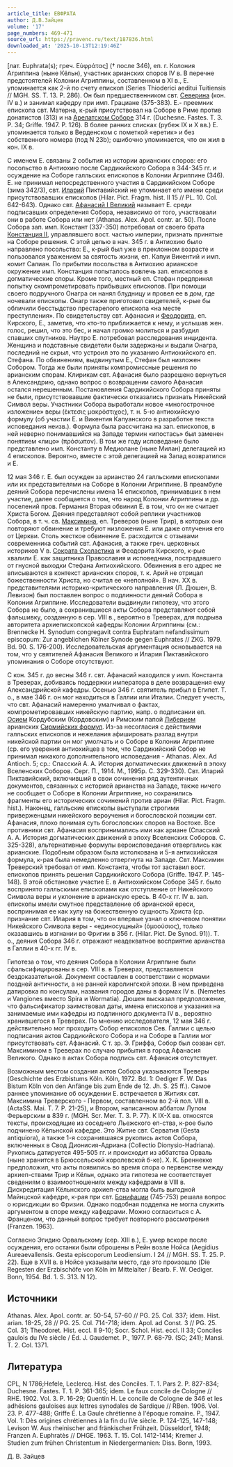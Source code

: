 ```yaml
---
article_title: ЕВФРАТА
author: Д.В.Зайцев
volume: '17'
page_numbers: 469-471
source_url: https://pravenc.ru/text/187836.html
downloaded_at: '2025-10-13T12:19:46Z'
---
```


[лат. Euphrata(s); греч. Εὐφράτας] († после 346), еп. г. Колония Агриппина (ныне Кёльн), участник арианских споров IV в. В перечне предстоятелей Колонии Агриппины, составленном в XI в., Е. упоминается как 2-й по счету епископ (Series Thioderici aeditui Tuitiensis // MGH. SS. T. 13. P. 286). Он был предшественником свт. [Северина](https://pravenc.ru/text/Северина.html) (кон. IV в.) и занимал кафедру при имп. Грациане (375-383). Е.- преемник епископа свт. Матерна, к-рый присутствовал на Соборе в Риме против донатистов (313) и на [Арелатском Соборе](<https://pravenc.ru/text/Арелатском Соборе.html>) 314 г. (Duchesne. Fastes. T. 3. P. 34; Griffe. 1947. P. 126). В более ранних списках (рубеж IX и X вв.) Е. упоминается только в Верденском с пометкой «еретик» и без собственного номера (под N 23b); ошибочно упоминается, что он жил в кон. IX в.

С именем Е. связаны 2 события из истории арианских споров: его посольство в Антиохию после Сардикийского Собора в 344-345 гг. и осуждение на Соборе галльских епископов в Колонии Агриппине (346). Е. не принимал непосредственного участия в Сардикийском Соборе (зима 342/3), свт. [Иларий](https://pravenc.ru/text/Иларий.html) Пиктавийский не упоминает его имени среди присутствовавших епископов (Hilar. Pict. Fragm. hist. II 15 // PL. 10. Col. 642-643). Однако свт. [Афанасий I Великий](<https://pravenc.ru/text/Афанасий I Великий.html>) называет Е. среди подписавших определения Собора, независимо от того, участвовали они в работе Собора или нет (Athanas. Alex. Apol. contr. ar. 50). После Собора зап. имп. Констант (337-350) потребовал от своего брата [Констанция II](<https://pravenc.ru/text/Констанций II.html>), управлявшего вост. частью империи, признать принятые на Соборе решения. С этой целью в нач. 345 г. в Антиохию было направлено посольство: Е., к-рый был уже в преклонном возрасте и пользовался уважением за святость жизни, еп. Капуи Викентий и имп. комит Салиан. По прибытии посольства в Антиохию арианское окружение имп. Констанция попыталось вовлечь зап. епископов в догматические споры. Кроме того, местный еп. Стефан предпринял попытку скомпрометировать прибывших епископов. При помощи своего подручного Онагра он нанял блудницу и провел ее в дом, где ночевали епископы. Онагр также приготовил свидетелей, к-рые бы обличили бесстыдство престарелого епископа «на месте преступления». По свидетельству свт. Афанасия и [Феодорита](https://pravenc.ru/text/Феодорит.html), еп. Кирского, Е., заметив, что кто-то приближается к нему, и услышав жен. голос, решил, что это бес, и начал громко молиться и разбудил спавших спутников. Наутро Е. потребовал расследования инцидента. Женщина и подставные свидетели были задержаны и выдали Онагра, последний не скрыл, что устроил это по указанию Антиохийского еп. Стефана. По обвинениям, выдвинутым Е., Стефан был низложен Собором. Тогда же были приняты компромиссные решения по арианским спорам. Клирикам свт. Афанасия было разрешено вернуться в Александрию, однако вопрос о возвращении самого Афанасия остался нерешенным. Постановления Сардикийского Собора приняты не были, присутствовавшие фактически отказались признать Никейский Символ веры. Участники Собора выработали новое «многострочное изложение» веры (ἐκτεσις μακρόστιχος), т. н. 5-ю антиохийскую формулу (об участии Е. и Викентия Капуанского в разработке текста исповедания неизв.). Формула была рассчитана на зап. епископов, в ней неверно понимавшийся на Западе термин «ипостась» был заменен понятием «лицо» (πρόσωπον). В том же году исповедание было представлено имп. Константу в Медиолане (ныне Милан) делегацией из 4 епископов. Вероятно, вместе с этой делегацией на Запад возвратился и Е.

12 мая 346 г. Е. был осужден за арианство 24 галльскими епископами или их представителями на Соборе в Колонии Агриппине. В преамбуле деяний Собора перечислены имена 14 епископов, принимавших в нем участие, далее сообщается о том, что народ Колонии Агриппины и др. поселений пров. Германия Вторая обвинил Е. в том, что он не считает Христа Богом. Деяния представляют собой реплики участников Собора, в т. ч. св. [Максимина](https://pravenc.ru/text/Максимина.html), еп. Треверов (ныне Трир), в которых они повторяют обвинение и требуют низложения Е. или даже отлучения его от Церкви. Столь жесткое обвинение Е. расходится с отзывами современника событий свт. Афанасия, а также греч. церковных историков V в. [Сократа Схоластика](<https://pravenc.ru/text/Сократ Схоластик.html>) и Феодорита Кирского, к-рые хвалили Е. как защитника Православия и исповедника, пострадавшего от гнусной выходки Стефана Антиохийского. Обвинения в его адрес не вписываются в контекст арианских споров, т. к. Арий не отрицал божественности Христа, но считал ее «неполной». В нач. XX в. представителями историко-критического направления (Л. Дюшен, В. Левизон) был поставлен вопрос о подлинности деяний Собора в Колонии Агриппине. Исследователи выдвинули гипотезу, что этого Собора не было, а сохранившиеся акты Собора представляют собой фальшивку, созданную в сер. VIII в., вероятно в Треверах, для подрыва авторитета архиепископской кафедры Колонии Агриппины (см.: Brennecke H. Synodum congregavit contra Euphratam nefandissimum episcopum: Zur angeblichen Kölner Synode gegen Euphrates // ZKG. 1979. Bd. 90. S. 176-200). Исследовательская аргументация основывается на том, что у святителей Афанасия Великого и Илария Пиктавийского упоминания о Соборе отсутствуют.

С кон. 345 г. до весны 346 г. свт. Афанасий находился у имп. Константа в Треверах, добиваясь поддержки императора в деле возвращения ему Александрийской кафедры. Осенью 346 г. святитель прибыл в Египет. Т. о., в мае 346 г. он мог находиться в Галлии или Италии. Следует учесть, что свт. Афанасий намеренно умалчивал о фактах, компрометировавших никейскую партию, напр. о подписании еп. [Осием](https://pravenc.ru/text/Осием.html) Кордубским (Кордовским) и Римским папой [Либерием](https://pravenc.ru/text/Либерием.html) арианских [Сирмийских формул](<https://pravenc.ru/text/Сирмийских формул.html>). Из-за несогласия с действиями галльских епископов и нежелания афишировать разлад внутри никейской партии он мог умолчать и о Соборе в Колонии Агриппине (ср. его уверения антиохийцев в том, что Сардикийский Собор не принимал никакого дополнительного исповедания - Athanas. Alex. Ad Antioch. 5; ср.: Спасский А. А. История догматических движений в эпоху Вселенских Соборов. Серг. П., 1914. М., 1995р. С. 329-330). Свт. Иларий Пиктавийский, включивший в свои сочинения ряд аутентичных документов, связанных с историей арианства на Западе, также ничего не сообщает о Соборе в Колонии Агриппине, но сохранились фрагменты его исторических сочинений против ариан (Hilar. Pict. Fragm. hist.). Наконец, галльские епископы выступали строгими приверженцами никейского вероучения и богословской позиции свт. Афанасия, плохо понимая суть богословских споров на Востоке. Все противники свт. Афанасия воспринимались ими как ариане (Спасский А. А. История догматических движений в эпоху Вселенских Соборов. С. 325-328), альтернативные формулы вероисповедания отвергались как арианские. Подобным образом была истолкована и 5-я антиохийская формула, к-рая была немедленно отвергнута на Западе. Свт. Максимин Треверский требовал от имп. Константа, чтобы тот заставил вост. епископов принять решения Сардикийского Собора (Griffe. 1947. P. 145-148). В этой обстановке участие Е. в Антиохийском Соборе 345 г. было воспринято галльскими епископами как отступление от Никейского Символа веры и уклонение в арианскую ересь. В 40-х гг. IV в. зап. епископы имели смутное представление об арианской ереси, воспринимая ее как хулу на божественную сущность Христа (ср. признание свт. Илария в том, что он впервые узнал о ключевом понятии Никейского Символа веры - «единосущный» (ὁμοούσιος), только оказавшись в изгнании во Фригии в 356 г. (Hilar. Pict. De Synod. 91)). Т. о., деяния Собора 346 г. отражают неадекватное восприятие арианства в Галлии в 40-х гг. IV в.

Гипотеза о том, что деяния Собора в Колонии Агриппине были сфальсифицированы в сер. VIII в. в Треверах, представляется бездоказательной. Документ составлен в соответствии с нормами поздней античности, а не ранней каролингской эпохи. В нем приведена датировка по консулам, названия городов даны в формах IV в. (Nemetes и Vangiones вместо Spira и Wormatia). Дюшен высказал предположение, что фальсификатор заимствовал даты, имена епископов и указания на занимаемые ими кафедры из подлинного документа IV в., вероятно хранившегося в Треверах. По мнению исследователя, 12 мая 346 г. действительно мог проходить Собор епископов Сев. Галлии с целью подписания актов Сардикийского Собора и на Соборе в Галлии мог присутствовать свт. Афанасий. С т. зр. Э. Гриффа, Собор был созван свт. Максимином в Треверах по случаю прибытия в город Афанасия Великого. Однако в актах Собора подпись свт. Афанасия отсутствует.

Возможным местом создания актов Собора указываются Треверы (Geschichte des Erzbistums Köln. Köln, 1972. Bd. 1: Oediger F. W. Das Bistum Köln von den Anfänge bis zum Ende de 12. Jh. S. 25 ff.). Самое раннее упоминание об осуждении Е. встречается в Житиях свт. Максимина Треверского - Первом, составленном во 2-й пол. VIII в. (ActaSS. Mai. T. 7. P. 21-25), и Втором, написанном аббатом Лупом Ферьерским в 839 г. (MGH. Scr. Mer. T. 3. P. 77). К IX-X вв. относятся тексты, происходящие из соседнего Льежского еп-ства, к-рое было подчинено Кёльнской кафедре. Это Житие свт. Серватия (Gesta antiquiora), а также 1-я сохранившаяся рукопись актов Собора, включенных в Свод Дионисия-Адриана (Collectio Dionysio-Hadriana). Рукопись датируется 495-505 гг. и происходит из аббатства Орваль (ныне хранится в Брюссельской королевской б-ке). Х. К. Бреннекке предположил, что акты появились во время спора о первенстве между архиеп-ствами Трир и Кёльн, однако эта гипотеза не соответствует сведениям о взаимоотношениях между кафедрами в VIII в. Дискредитация Кёльнского архиеп-ства могла быть выгодной Майнцской кафедре, к-рая при свт. [Бонифации](https://pravenc.ru/text/Бонифации.html) (745-753) решала вопрос о юрисдикции во Фризии. Однако подобная подделка не могла служить аргументом в споре между кафедрами. Можно согласиться с А. Франценом, что данный вопрос требует повторного рассмотрения (Franzen. 1963).

Согласно Эгидию Орвальскому (сер. XIII в.), Е. умер вскоре после осуждения, его останки были сброшены в Рейн возле Нойса (Aegidius Aureaevallensis. Gesta episcoporum Leodiensium. I 24 // MGH. SS. T. 25. P. 22). Еще в XVII в. в Нойсе указывали место, где это произошло (Die Regesten der Erzbischöfe von Köln im Mittelalter / Bearb. F. W. Oediger. Bonn, 1954. Bd. 1. S. 313. N 12).

## Источники

Athanas. Alex. Apol. contr. ar. 50-54, 57-60 // PG. 25. Col. 337; idem. Hist. arian. 18-25, 28 // PG. 25. Col. 714-718; idem. Apol. ad Const. 3 // PG. 25. Col. 31; Theodoret. Hist. eccl. II 9-10; Socr. Schol. Hist. eccl. II 33; Conciles gaulois du IVe siècle / Éd. J. Gaudemet. P., 1977. P. 68-79. (SC; 241); Mansi. T. 2. Col. 1371.

## Литература

CPL, N 1786;Hefele, Leclercq. Hist. des Conciles. T. 1. Pars 2. P. 827-834; Duchesne. Fastes. T. 1. P. 361-365; idem. Le faux concile de Cologne // RHE. 1902. Vol. 3. P. 16-29; Quentin H. Le concile de Cologne de 346 et les adhésions gauloises aux lettres synodales de Sardique // RBen. 1906. Vol. 23. P. 477-488; Griffe É. La Gaule chrétienne à l'époque romaine. P., 1947. Vol. 1: Dès origines chrétiennes à la fin du IVe siècle. P. 124-125, 147-148; Levison W. Aus rheinischer and fränkischer Frühzeit. Düsseldorf, 1948; Franzen A. Euphratès // DHGE. 1963. T. 15. Col. 1412-1414; Kremer J. Studien zum frühen Christentum in Niedergermanien: Diss. Bonn, 1993.

Д.   В.   Зайцев
